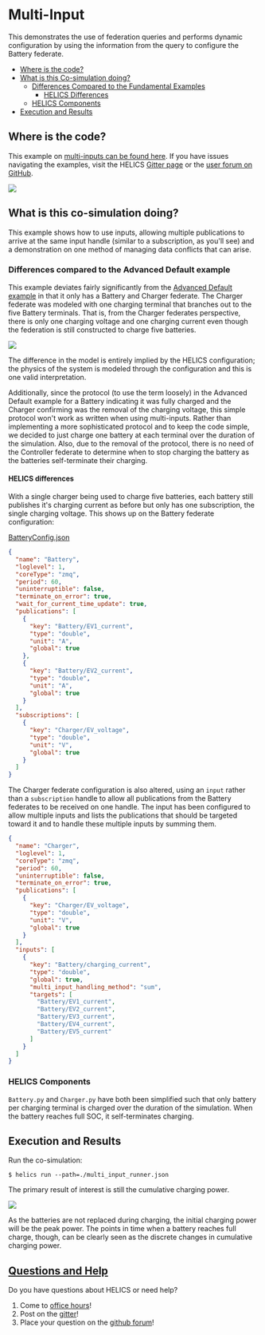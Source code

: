 # Multi-Input

This demonstrates the use of federation queries and performs dynamic configuration by using the information from the query to configure the Battery federate.

- [Where is the code?](#where-is-the-code)
- [What is this Co-simulation doing?](#what-is-this-co-simulation-doing)
  - [Differences Compared to the Fundamental Examples](#differences-compared-to-the-advanced-default-example)
    - [HELICS Differences](#helics-differences)
  - [HELICS Components](#helics-components)
- [Execution and Results](#execution-and-results)

## Where is the code?

This example on [multi-inputs can be found here](https://github.com/GMLC-TDC/HELICS-Examples/tree/main/user_guide_examples/advanced/advanced_message_comm/multi_input). If you have issues navigating the examples, visit the HELICS [Gitter page](https://gitter.im/GMLC-TDC/HELICS) or the [user forum on GitHub](https://github.com/GMLC-TDC/HELICS/discussions).

[![](https://github.com/GMLC-TDC/helics_doc_resources/raw/main/user_guide/advanced_multi_input_github.png)](https://github.com/GMLC-TDC/HELICS-Examples/tree/main/user_guide_examples/advanced)

## What is this co-simulation doing?

This example shows how to use inputs, allowing multiple publications to arrive at the same input handle (similar to a subscription, as you'll see) and a demonstration on one method of managing data conflicts that can arise.

### Differences compared to the Advanced Default example

This example deviates fairly significantly from the [Advanced Default example](./advanced_default.md) in that it only has a Battery and Charger federate. The Charger federate was modeled with one charging terminal that branches out to the five Battery terminals. That is, from the Charger federates perspective, there is only one charging voltage and one charging current even though the federation is still constructed to charge five batteries.

![](https://github.com/GMLC-TDC/helics_doc_resources/raw/main/user_guide/advanced_multi_input_differences.png)

The difference in the model is entirely implied by the HELICS configuration; the physics of the system is modeled through the configuration and this is one valid interpretation.

Additionally, since the protocol (to use the term loosely) in the Advanced Default example for a Battery indicating it was fully charged and the Charger confirming was the removal of the charging voltage, this simple protocol won't work as written when using multi-inputs. Rather than implementing a more sophisticated protocol and to keep the code simple, we decided to just charge one battery at each terminal over the duration of the simulation. Also, due to the removal of the protocol, there is no need of the Controller federate to determine when to stop charging the battery as the batteries self-terminate their charging.

#### HELICS differences

With a single charger being used to charge five batteries, each battery still publishes it's charging current as before but only has one subscription, the single charging voltage. This shows up on the Battery federate configuration:

[BatteryConfig.json](https://github.com/GMLC-TDC/HELICS-Examples/blob/main/user_guide_examples/advanced/advanced_message_comm/multi_input/BatteryConfig.json)

```json
{
  "name": "Battery",
  "loglevel": 1,
  "coreType": "zmq",
  "period": 60,
  "uninterruptible": false,
  "terminate_on_error": true,
  "wait_for_current_time_update": true,
  "publications": [
    {
      "key": "Battery/EV1_current",
      "type": "double",
      "unit": "A",
      "global": true
    },
    {
      "key": "Battery/EV2_current",
      "type": "double",
      "unit": "A",
      "global": true
    }
  ],
  "subscriptions": [
    {
      "key": "Charger/EV_voltage",
      "type": "double",
      "unit": "V",
      "global": true
    }
  ]
}
```

The Charger federate configuration is also altered, using an `input` rather than a `subscription` handle to allow all publications from the Battery federates to be received on one handle. The input has been configured to allow multiple inputs and lists the publications that should be targeted toward it and to handle these multiple inputs by summing them.

```json
{
  "name": "Charger",
  "loglevel": 1,
  "coreType": "zmq",
  "period": 60,
  "uninterruptible": false,
  "terminate_on_error": true,
  "publications": [
    {
      "key": "Charger/EV_voltage",
      "type": "double",
      "unit": "V",
      "global": true
    }
  ],
  "inputs": [
    {
      "key": "Battery/charging_current",
      "type": "double",
      "global": true,
      "multi_input_handling_method": "sum",
      "targets": [
        "Battery/EV1_current",
        "Battery/EV2_current",
        "Battery/EV3_current",
        "Battery/EV4_current",
        "Battery/EV5_current"
      ]
    }
  ]
}
```

### HELICS Components

`Battery.py` and `Charger.py` have both been simplified such that only battery per charging terminal is charged over the duration of the simulation. When the battery reaches full SOC, it self-terminates charging.

## Execution and Results

Run the co-simulation:

```shell-session
$ helics run --path=./multi_input_runner.json
```

The primary result of interest is still the cumulative charging power.

![](https://github.com/GMLC-TDC/helics_doc_resources/raw/main/user_guide/advanced_multi_input_power.png)

As the batteries are not replaced during charging, the initial charging power will be the peak power. The points in time when a battery reaches full charge, though, can be clearly seen as the discrete changes in cumulative charging power.

## [Questions and Help](../../support.md)

Do you have questions about HELICS or need help?

1. Come to [office hours](https://helics.org/HELICSOfficeHours.ics)!
2. Post on the [gitter](https://gitter.im/GMLC-TDC/HELICS)!
3. Place your question on the [github forum](https://github.com/GMLC-TDC/HELICS/discussions)!
